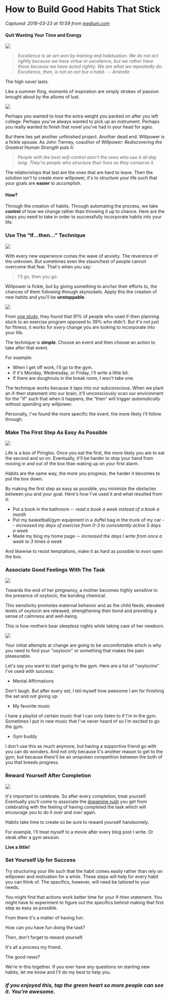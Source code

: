 # How to Build Good Habits That Stick

_Captured: 2016-03-23 at 10:59 from [medium.com](https://medium.com/life-tips/how-to-build-good-habits-that-stick-f00a18923463)_

#### Quit Wasting Your Time and Energy

![](https://cdn-images-1.medium.com/max/800/0*T4iDv89lKp6ZZQtz.)

> _Excellence is an art won by training and habituation. We do not act rightly because we have virtue or excellence, but we rather have those because we have acted rightly. We are what we repeatedly do. Excellence, then, is not an act but a habit. -- Aristotle_

The high _never_ lasts.

Like a summer fling, moments of inspiration are simply strokes of passion brought about by the allures of lust.

![](https://cdn-images-1.medium.com/max/800/0*lVh0VQi7-5dQB11X.)

Perhaps you wanted to lose the extra weight you packed on after you left college. Perhaps you've always wanted to pick up an instrument. Perhaps you really wanted to finish that novel you've had in your head for ages.

But there lies yet another unfinished project. Another dead end. Willpower is a fickle spouse. As John Tierney, coauthor of _Willpower: Rediscovering the Greatest Human Strength_ puts it:

> _People with the best self-control aren't the ones who use it all day long. They're people who structure their lives so they conserve it._

The relationships that last are the ones that are hard to leave. Then the solution isn't to create _more_ willpower, it's to structure your life such that your goals are **easier** to accomplish.

#### How?

Through the creation of habits. Through automating the process, we take **control** of how we change rather than throwing it up to chance. Here are the steps you need to take in order to successfully incorporate habits into your life.

### Use The "If…then…" Technique

![](https://cdn-images-1.medium.com/max/800/0*gCdveEEF_1iTbTXF.)

With every new experience comes the wave of anxiety. The reverence of the unknown. But sometimes even the staunchest of people cannot overcome that fear. That's when you say:

> I'll go, then you go.

Willpower is fickle, but by giving something to anchor their efforts to, the chances of them following through _skyrockets_. Apply this the creation of new habits and you'll be **unstoppable**.

![](https://cdn-images-1.medium.com/max/800/0*d2GBkgwJU5Pdc3hH.)

From [one study](https://www.psychologytoday.com/articles/201102/the-science-success-the-if-then-solution), they found that 91% of people who used if-then planning stuck to an exercise program opposed to 39% who didn't. But it's not just for fitness, it works for _every_ change you are looking to incorporate into your life.

The technique is **simple**. Choose an event and then choose an action to take after that event.

For example:

  * When I get off work, I'll go to the gym.
  * If it's Monday, Wednesday, or Friday, I'll write a little bit.
  * If there are doughnuts in the break room, I won't take one.

The technique works because it taps into our subconscious. When we plant an if-then statement into our brain, it'll unconsciously scan our environment for the "if" such that when it happens, the "then" will trigger _automatically_ without spending any willpower.

Personally, I've found the more specific the event, the more likely I'll follow through.

### Make The First Step As Easy As Possible

![](https://cdn-images-1.medium.com/max/800/0*W4bGHEB1PYFBUjCL.)

Life is a box of Pringles. Once you eat the first, the more likely you are to eat the second and so on. Eventually, it'll be harder to stop your hand from moving in and out of the box than waking up on your first alarm.

Habits are the same way, the more you progress, the harder it becomes to put the box down.

By making the first step as easy as possible, you minimize the obstacles between you and your goal. Here's how I've used it and what resulted from it:

  * Put a book in the bathroom -- _read a book a week instead of a book a month_
  * Put my basketball/gym equipment in a duffel bag in the trunk of my car -- _increased my days of exercise from 0-3 to consistently active 5 days a week_
  * Made my blog my home page -- _increased the days I write from once a week to 3 times a week_

And likewise to resist temptations, make it as hard as possible to _even_ open the box.

### Associate Good Feelings With The Task

![](https://cdn-images-1.medium.com/max/800/0*4MrE7PuK5Gy6qgLD.)

Towards the end of her pregnancy, a mother becomes highly sensitive to the presence of oxytocin, the bonding chemical.

This sensitivity promotes maternal behavior and as the child feeds, elevated levels of oxytocin are released, strengthening their bond and providing a sense of calmness and well-being.

This is how mothers bear sleepless nights while taking care of her newborn.

![](https://cdn-images-1.medium.com/max/800/0*-l7g_K2TnC9ybvcI.)

Your initial attempts at change are going to be uncomfortable which is why you need to find your "oxytocin" or something that makes the pain pleasurable.

Let's say you want to start going to the gym. Here are a list of "oxytocins" I've used with success:

  * Mental Affirmations

Don't laugh. But after every set, I tell myself how awesome I am for finishing the set and not giving up.

  * My favorite music

I have a playlist of certain music that I can _only_ listen to if I'm in the gym. Sometimes I put in new music that I've never heard of so I'm excited to go the gym.

  * Gym buddy

I don't use this as much anymore, but having a supportive friend go with you can do wonders. And not only because it's another reason to get to the gym, but because there'll be an unspoken competition between the both of you that breeds progress.

### Reward Yourself After Completion

![](https://cdn-images-1.medium.com/max/800/0*yqXxFiDJRGl8VEMw.)

It's important to celebrate. So after every completion, treat yourself. Eventually you'll come to associate the [dopamine rush](http://livegoodbegood.com/dopamine-and-productivity/) you get from celebrating with the feeling of having completed the task which will encourage you to do it _over_ and _over_ again.

Habits take time to create so be sure to reward yourself handsomely.

For example, I'll treat myself to a movie after every blog post I write. Or steak after a gym session.

**Live a little!**

### Set Yourself Up for Success

Try structuring your life such that the habit comes easily rather than rely on willpower and motivation for a while. These steps will help for every habit you can think of. The specifics, however, will need be tailored to your needs.

You might find that actions work better time for your if-then statement. You might have to experiment to figure out the specifics behind making that first step as easy as possible.

From there it's a matter of having fun.

How can you have fun doing the task?

Then, don't forget to reward yourself.

It's all a process my friend.

The good news?

We're in this together. If you ever have any questions on starting new habits, let me know and I'll do my best to help you.

### _If you enjoyed this, tap the green heart so more people can see it. You're awesome._
